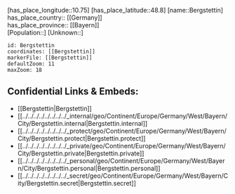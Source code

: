 ﻿---
location: [48.8,10.75] 
mapzoom: [7,12] 
mapmarker: city 
type: City
tags:
- geo/City


SpocWebEntityId: 29128
isDeleted: false
confidential: public

---
[has_place_longitude::10.75] 
[has_place_latitude::48.8] 
[name::Bergstettin] 
has_place_country:: [[Germany]]  
has_place_province:: [[Bayern]]  
[Population::] 
[Unknown::] 


```leaflet
id: Bergstettin
coordinates: [[Bergstettin]] 
markerFile: [[Bergstettin]] 
defaultZoom: 11 
maxZoom: 18
```


## Confidential Links & Embeds: 
- [[Bergstettin|Bergstettin]]  
- [[../../../../../../../../_internal/geo/Continent/Europe/Germany/West/Bayern/City/Bergstettin.internal|Bergstettin.internal]] 
- [[../../../../../../../../_protect/geo/Continent/Europe/Germany/West/Bayern/City/Bergstettin.protect|Bergstettin.protect]] 
- [[../../../../../../../../_private/geo/Continent/Europe/Germany/West/Bayern/City/Bergstettin.private|Bergstettin.private]] 
- [[../../../../../../../../_personal/geo/Continent/Europe/Germany/West/Bayern/City/Bergstettin.personal|Bergstettin.personal]] 
- [[../../../../../../../../_secret/geo/Continent/Europe/Germany/West/Bayern/City/Bergstettin.secret|Bergstettin.secret]] 
